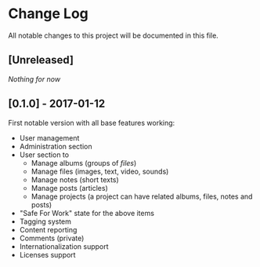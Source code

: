 # Change Log
All notable changes to this project will be documented in this file.

## [Unreleased]
_Nothing for now_

## [0.1.0] - 2017-01-12
First notable version with all base features working:
  - User management
  - Administration section
  - User section to
    - Manage albums (groups of _files_)
    - Manage files (images, text, video, sounds)
    - Manage notes (short texts)
    - Manage posts (articles)
    - Manage projects (a project can have related albums, files, notes and posts)
  - "Safe For Work" state for the above items
  - Tagging system
  - Content reporting
  - Comments (private)
  - Internationalization support
  - Licenses support


